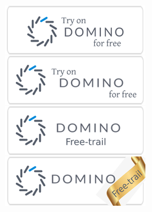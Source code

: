 
<img src="domino-button.png" />
<img src="domino-button (1).png" />
<img src="domino-button (2).png" />
<img src="domino-button (3).png" />
